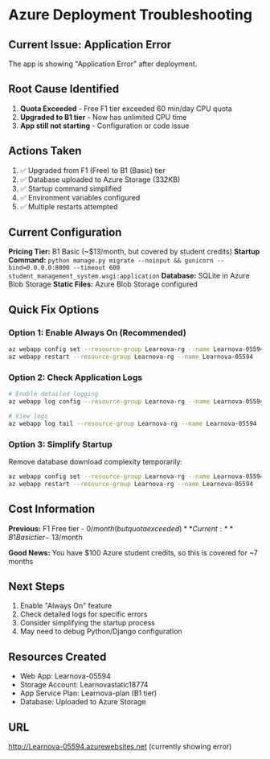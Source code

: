 # Azure Deployment Troubleshooting

## Current Issue: Application Error

The app is showing "Application Error" after deployment.

## Root Cause Identified

1. **Quota Exceeded** - Free F1 tier exceeded 60 min/day CPU quota
2. **Upgraded to B1 tier** - Now has unlimited CPU time
3. **App still not starting** - Configuration or code issue

## Actions Taken

1. ✅ Upgraded from F1 (Free) to B1 (Basic) tier
2. ✅ Database uploaded to Azure Storage (332KB)
3. ✅ Startup command simplified
4. ✅ Environment variables configured
5. ✅ Multiple restarts attempted

## Current Configuration

**Pricing Tier:** B1 Basic (~$13/month, but covered by student credits)
**Startup Command:** `python manage.py migrate --noinput && gunicorn --bind=0.0.0.0:8000 --timeout 600 student_management_system.wsgi:application`
**Database:** SQLite in Azure Blob Storage
**Static Files:** Azure Blob Storage configured

## Quick Fix Options

### Option 1: Enable Always On (Recommended)

```bash
az webapp config set --resource-group Learnova-rg --name Learnova-05594 --always-on true
az webapp restart --resource-group Learnova-rg --name Learnova-05594
```

### Option 2: Check Application Logs

```bash
# Enable detailed logging
az webapp log config --resource-group Learnova-rg --name Learnova-05594 --application-logging filesystem --level verbose

# View logs
az webapp log tail --resource-group Learnova-rg --name Learnova-05594
```

### Option 3: Simplify Startup

Remove database download complexity temporarily:

```bash
az webapp config set --resource-group Learnova-rg --name Learnova-05594 --startup-file "gunicorn --bind=0.0.0.0:8000 student_management_system.wsgi:application"
az webapp restart --resource-group Learnova-rg --name Learnova-05594
```

## Cost Information

**Previous:** F1 Free tier - $0/month (but quota exceeded)
**Current:** B1 Basic tier - ~$13/month

**Good News:** You have $100 Azure student credits, so this is covered for ~7 months

## Next Steps

1. Enable "Always On" feature
2. Check detailed logs for specific errors
3. Consider simplifying the startup process
4. May need to debug Python/Django configuration

## Resources Created

- Web App: Learnova-05594
- Storage Account: Learnovastatic18774
- App Service Plan: Learnova-plan (B1 tier)
- Database: Uploaded to Azure Storage

## URL

http://Learnova-05594.azurewebsites.net (currently showing error)
